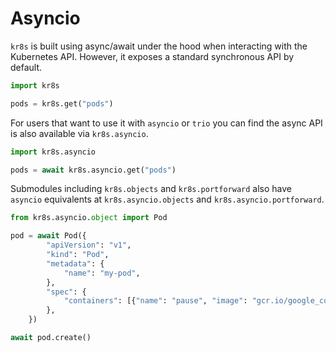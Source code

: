 # Asyncio

`kr8s` is built using async/await under the hood when interacting with the Kubernetes API. However, it exposes a standard synchronous API by default.

```python
import kr8s

pods = kr8s.get("pods")
```

For users that want to use it with `asyncio` or `trio` you can find the async API is also available via `kr8s.asyncio`.

```python
import kr8s.asyncio

pods = await kr8s.asyncio.get("pods")
```

Submodules including `kr8s.objects` and `kr8s.portforward` also have `asyncio` equivalents at `kr8s.asyncio.objects` and `kr8s.asyncio.portforward`.

```python
from kr8s.asyncio.object import Pod

pod = await Pod({
        "apiVersion": "v1",
        "kind": "Pod",
        "metadata": {
            "name": "my-pod",
        },
        "spec": {
            "containers": [{"name": "pause", "image": "gcr.io/google_containers/pause",}]
        },
    })

await pod.create()
```
